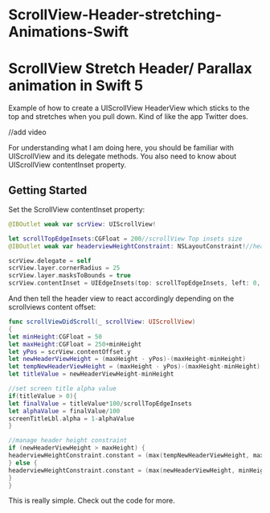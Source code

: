 # ScrollView-Header-stretching-Animations-Swift

#  ScrollView Stretch Header/ Parallax animation in Swift 5

Example of how to create a UIScrollView HeaderView which sticks to the top and stretches when you pull down. Kind of like the app Twitter does.

//add video

For understanding what I am doing here, you should be familiar with UIScrollView and its delegate methods. You also need to know about UIScrollView contentInset property.

## Getting Started

Set the ScrollView contentInset property:
```swift
@IBOutlet weak var scrView: UIScrollView!

let scrollTopEdgeInsets:CGFloat = 200//scrollView Top insets size
@IBOutlet weak var headerviewHeightConstraint: NSLayoutConstraint!//headerView height constraint

scrView.delegate = self
scrView.layer.cornerRadius = 25
scrView.layer.masksToBounds = true
scrView.contentInset = UIEdgeInsets(top: scrollTopEdgeInsets, left: 0, bottom: 0, right: 0)
```
And then tell the header view to react accordingly depending on the scrollviews content offset:

```swift
func scrollViewDidScroll(_ scrollView: UIScrollView)
{
let minHeight:CGFloat = 50
let maxHeight:CGFloat = 250+minHeight
let yPos = scrView.contentOffset.y
let newHeaderViewHeight = (maxHeight - yPos)-(maxHeight-minHeight)
let tempNewHeaderViewHeight = (maxHeight - yPos)-(maxHeight-minHeight)
let titleValue = newHeaderViewHeight-minHeight

//set screen title alpha value
if(titleValue > 0){
let finalValue = titleValue*100/scrollTopEdgeInsets
let alphaValue = finalValue/100
screenTitleLbl.alpha = 1-alphaValue
}

//manage header height constraint
if (newHeaderViewHeight > maxHeight) {
headerviewHeightConstraint.constant = (max(tempNewHeaderViewHeight, maxHeight)+(minHeight/2))+statusHeight
} else {
headerviewHeightConstraint.constant = (max(newHeaderViewHeight, minHeight)+(minHeight/2))+statusHeight
}
}
```
This is really simple. Check out the code for more.

